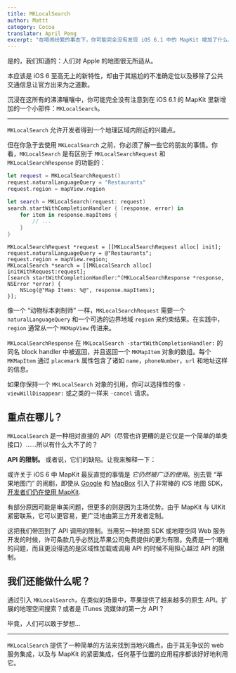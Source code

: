 ```yaml
---
title: MKLocalSearch
author: Mattt
category: Cocoa
translator: April Peng
excerpt: "在喧闹纷繁的事态下，你可能完全没有发现 iOS 6.1 中的 MapKit 增加了什么。"
---
```


是的，我们知道的：人们对 Apple 的地图很无所适从。

本应该是 iOS 6 至高无上的新特性，却由于其尴尬的不准确定位以及移除了公共交通信息让官方出来为之道歉。

沉浸在这所有的沸沸嚷嚷中，你可能完全没有注意到在 iOS 6.1 的 MapKit 里新增加的一个小部件：`MKLocalSearch`。

---

`MKLocalSearch` 允许开发者得到一个地理区域内附近的兴趣点。

但在你急于去使用 `MKLocalSearch` 之前，你必须了解一些它的朋友的事情。你看，`MKLocalSearch` 是有区别于 `MKLocalSearchRequest` 和 `MKLocalSearchResponse` 的功能的：

```swift
let request = MKLocalSearchRequest()
request.naturalLanguageQuery = "Restaurants"
request.region = mapView.region

let search = MKLocalSearch(request: request)
search.startWithCompletionHandler { (response, error) in
    for item in response.mapItems {
        // ...
    }
}
```

```objc
MKLocalSearchRequest *request = [[MKLocalSearchRequest alloc] init];
request.naturalLanguageQuery = @"Restaurants";
request.region = mapView.region;
MKLocalSearch *search = [[MKLocalSearch alloc] initWithRequest:request];
[search startWithCompletionHandler:^(MKLocalSearchResponse *response, NSError *error) {
    NSLog(@"Map Items: %@", response.mapItems);
}];
```

像一个 “动物标本剥制师” 一样，`MKLocalSearchRequest` 需要一个 `naturalLanguageQuery` 和一个可选的边界地域 `region` 来约束结果。在实践中，`region` 通常从一个 `MKMapView` 传进来。

`MKLocalSearchResponse` 在 `MKLocalSearch -startWithCompletionHandler:` 的同名 block handler 中被返回，并且返回一个 `MKMapItem` 对象的数组。每个 `MKMapItem` 通过 `placemark` 属性包含了诸如 `name`，`phoneNumber`，`url` 和地址这样的信息。

如果你保持一个 `MKLocalSearch` 对象的引用，你可以选择性的像 `-viewWillDisappear:` 或之类的一样来 `-cancel` 请求。

## 重点在哪儿？

`MKLocalSearch` 是一种相对直接的 API（尽管也许更糟的是它仅是一个简单的单类接口）......所以有什么大不了的？

**API 的限制。** 或者说，它们的缺陷。让我来解释一下：

或许关于 iOS 6 中 MapKit 最反直觉的事情是 _它仍然被广泛的使用_。别去管 “苹果地图门” 的闹剧，即使从 [Google](https://developers.google.com/maps/documentation/ios/) 和 [MapBox](http://mapbox.com/mobile/) 引入了非常棒的 iOS 地图 SDK，[开发者们仍在使用 MapKit](http://appleinsider.com/articles/13/03/18/developers-prefer-apples-ios-maps-sdk-over-google-maps).

有部分原因可能是审美问题，但更多的则是因为主场优势。由于 MapKit 与 UIKit 紧密联系，它可以更容易，更广泛地由第三方开发者定制。

这把我们带回到了 API 调用的限制。当用另一种地图 SDK 或地理空间 Web 服务开发的时候，许可条款几乎必然比苹果公司免费提供的更为有限。免费是一个艰难的问题，而且更没得选的是区域性加载或调用 API 的时候不用担心越过 API 的限制。

## 我们还能做什么呢？

通过引入 `MKLocalSearch`，在类似的场景中，苹果提供了越来越多的原生 API。扩展的地理空间搜索？或者是 iTunes 流媒体的第一方 API？

毕竟，人们可以敢于梦想...

---

`MKLocalSearch` 提供了一种简单的方法来找到当地兴趣点。由于其无争议的 web 服务集成，以及与 MapKit 的紧密集成，任何基于位置的应用程序都该好好地利用它。
```
